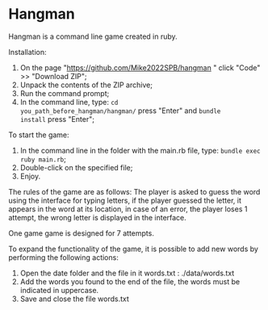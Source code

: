 # Hangman

Hangman is a command line game created in ruby. 

Installation:
1. On the page "https://github.com/Mike2022SPB/hangman " click "Code" >> "Download ZIP";
2. Unpack the contents of the ZIP archive;
3. Run the command prompt;
4. In the command line, type: <code>cd you_path_before_hangman/hangman/</code> press "Enter" and <code>bundle install</code> press "Enter";

To start the game: 
1. In the command line in the folder with the main.rb file, type: <code>bundle exec ruby main.rb</code>;
2. Double-click on the specified file;
3. Enjoy.

The rules of the game are as follows:
The player is asked to guess the word using the interface for typing letters, if the player guessed the letter, it appears in the word
at its location, in case of an error, the player loses 1 attempt, the wrong letter is displayed in the interface.

One game game is designed for 7 attempts.

To expand the functionality of the game, it is possible to add new words by performing the following actions:
1. Open the date folder and the file in it words.txt : ./data/words.txt
2. Add the words you found to the end of the file, the words must be indicated in uppercase.
3. Save and close the file words.txt
